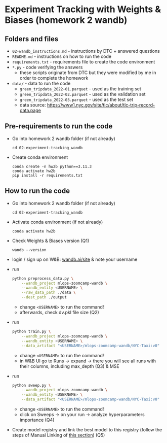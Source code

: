 # Experiment Tracking with Weights & Biases (homework 2 wandb)
## Folders and files
- `02-wandb_instructions.md` - instructions by DTC + answered questions
- `README.md` - instructions on how to run the code
- `requirements.txt` - requirements file to create the code environment
- `*.py` - code verifying the answers
    - these scripts originate from DTC but they were modified by me in order to complete the homework
- `data/` - data to run the code
    - `green_tripdata_2022-01.parquet` - used as the training set
    - `green_tripdata_2022-02.parquet` - used as the validation set
    - `green_tripdata_2022-03.parquet` - used as the test set
    - data source: https://www1.nyc.gov/site/tlc/about/tlc-trip-record-data.page

## Pre-requirements to run the code
- Go into homework 2 wandb folder (if not already)
    ```
    cd 02-experiment-tracking_wandb
    ```
- Create conda environment
    ```
    conda create -n hw2b python==3.11.3
    conda activate hw2b
    pip install -r requirements.txt
    ```

## How to run the code
- Go into homework 2 wandb folder (if not already)
    ```
    cd 02-experiment-tracking_wandb
    ```
- Activate conda environment (if not already)
    ```
    conda activate hw2b
    ```
- Check Weights & Biases version (Q1)
    ```
    wandb --version
    ```
- login / sign up on W&B: [wandb.ai/site](https://wandb.ai/site) & note your username

- run
    ```bash
    python preprocess_data.py \
        --wandb_project mlops-zoomcamp-wandb \
        --wandb_entity <USERNAME> \
        --raw_data_path ./data \
        --dest_path ./output
    ```
    - change `<USERNAME>` to run the command!
    - afterwards, check dv.pkl file size (Q2)
- run
    ```bash
    python train.py \
        --wandb_project mlops-zoomcamp-wandb \
        --wandb_entity <USERNAME> \
        --data_artifact "<USERNAME>/mlops-zoomcamp-wandb/NYC-Taxi:v0"
    ```
    - change `<USERNAME>` to run the command!
    - in W&B UI go to Runs -> expand -> there you will see all runs with their columns, including max_depth (Q3) & MSE

- run
    ```bash
    python sweep.py \
        --wandb_project mlops-zoomcamp-wandb \
        --wandb_entity <USERNAME> \
        --data_artifact "<USERNAME>/mlops-zoomcamp-wandb/NYC-Taxi:v0"
    ```
    - change `<USERNAME>` to run the command!
    - click on Sweeps -> on your run -> analyze hyperparameters importance (Q4)

- Create model registry and link the best model to this registry (follow the steps of Manual Linking of [this section](https://docs.wandb.ai/guides/models/walkthrough#1-create-a-new-registered-model)) (Q5)